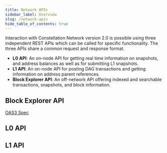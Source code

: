 ```yaml
---
title: Network APIs
sidebar_label: Overview
slug: /network-apis
hide_table_of_contents: true
---
```


Interaction with Constellation Network version 2.0 is possible using three independent REST APIs which can be called for specific functionality. The three APIs share a common request and response format. 

- **L0 API**: An on-node API for getting real time information on snapshots, and address balances as well as for submitting L1 snapshots. 
- **L1 API**: An on-node API for posting DAG transactions and getting information on address parent references. 
- **Block Explorer API**: An off-network API offering indexed and searchable transactions, snapshots, and block information.

## Block Explorer API
[OAS3 Spec](http://apidoc-dev.constellationnetwork.io.s3-website.us-west-1.amazonaws.com/block-explorer/)

## L0 API


## L1 API

